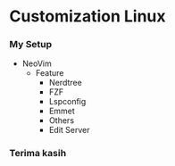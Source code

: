 # Customization Linux

### My Setup
 - NeoVim
   - Feature
     - Nerdtree
     - FZF
     - Lspconfig
     - Emmet
     - Others
     - Edit Server
 
### Terima kasih
